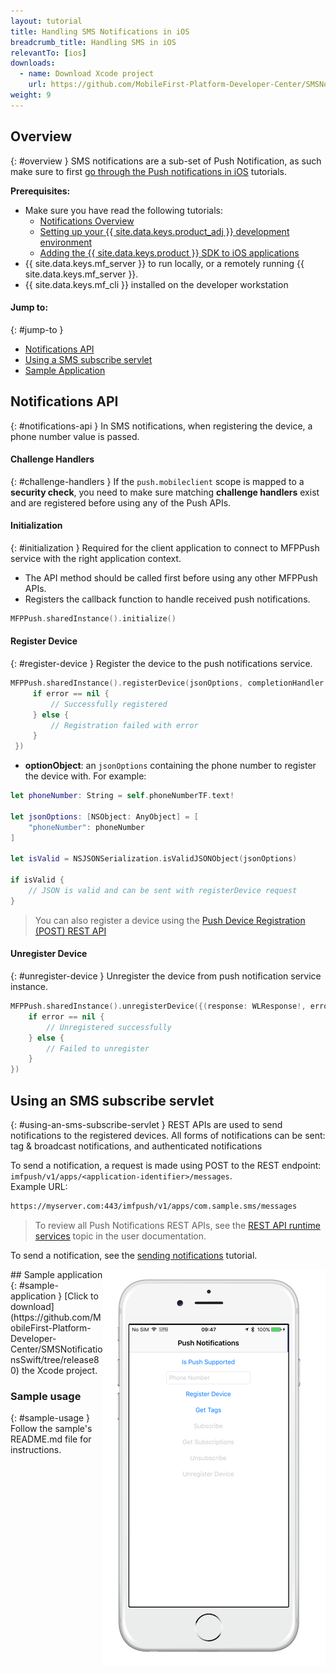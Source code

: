 ```yaml
---
layout: tutorial
title: Handling SMS Notifications in iOS
breadcrumb_title: Handling SMS in iOS
relevantTo: [ios]
downloads:
  - name: Download Xcode project
    url: https://github.com/MobileFirst-Platform-Developer-Center/SMSNotificationsSwift/tree/release80
weight: 9
---
```

<!-- NLS_CHARSET=UTF-8 -->
## Overview
{: #overview }
SMS notifications are a sub-set of Push Notification, as such make sure to first [go through the Push notifications in iOS](../../) tutorials.

**Prerequisites:**

* Make sure you have read the following tutorials:
  * [Notifications Overview](../../)
  * [Setting up your {{ site.data.keys.product_adj }} development environment](../../../installation-configuration/#installing-a-development-environment)
  * [Adding the {{ site.data.keys.product }} SDK to iOS applications](../../../application-development/sdk/ios)
* {{ site.data.keys.mf_server }} to run locally, or a remotely running {{ site.data.keys.mf_server }}.
* {{ site.data.keys.mf_cli }} installed on the developer workstation

#### Jump to:
{: #jump-to }
* [Notifications API](#notifications-api)   
* [Using a SMS subscribe servlet](#using-a-sms-subscribe-servlet)     
* [Sample Application](#sample-application)

## Notifications API
{: #notifications-api }
In SMS notifications, when registering the device, a phone number value is passed.

#### Challenge Handlers
{: #challenge-handlers }
If the `push.mobileclient` scope is mapped to a **security check**, you need to make sure matching **challenge handlers** exist and are registered before using any of the Push APIs.

#### Initialization
{: #initialization }
Required for the client application to connect to MFPPush service with the right application context.

* The API method should be called first before using any other MFPPush APIs.
* Registers the callback function to handle received push notifications.

```swift
MFPPush.sharedInstance().initialize()
```

#### Register Device
{: #register-device }
Register the device to the push notifications service.

```swift
MFPPush.sharedInstance().registerDevice(jsonOptions, completionHandler: {(response: WLResponse!, error: NSError!) -> Void in
     if error == nil {
         // Successfully registered
     } else {
         // Registration failed with error
     }
 })
```

* **optionObject**: an `jsonOptions` containing the phone number to register the device with. For example:

```swift
let phoneNumber: String = self.phoneNumberTF.text!

let jsonOptions: [NSObject: AnyObject] = [
    "phoneNumber": phoneNumber
]

let isValid = NSJSONSerialization.isValidJSONObject(jsonOptions)

if isValid {
    // JSON is valid and can be sent with registerDevice request
}

```

> You can also register a device using the [Push Device Registration (POST) REST API](http://www.ibm.com/support/knowledgecenter/en/SSHS8R_8.0.0/com.ibm.worklight.apiref.doc/rest_runtime/r_restapi_push_device_registration_post.html)

#### Unregister Device
{: #unregister-device }
Unregister the device from push notification service instance.

```swift
MFPPush.sharedInstance().unregisterDevice({(response: WLResponse!, error: NSError!) -> Void in
    if error == nil {
        // Unregistered successfully
    } else {
        // Failed to unregister
    }
})
```

## Using an SMS subscribe servlet
{: #using-an-sms-subscribe-servlet }
REST APIs are used to send notifications to the registered devices. All forms of notifications can be sent: tag &amp; broadcast notifications, and authenticated notifications

To send a notification, a request is made using POST to the REST endpoint: `imfpush/v1/apps/<application-identifier>/messages`.  
Example URL: 

```bash
https://myserver.com:443/imfpush/v1/apps/com.sample.sms/messages
```

> To review all Push Notifications REST APIs, see the <a href="https://www.ibm.com/support/knowledgecenter/SSHS8R_8.0.0/com.ibm.worklight.apiref.doc/rest_runtime/c_restapi_runtime.html">REST API runtime services</a> topic in the user documentation.

To send a notification, see the [sending notifications](../../sending-notifications) tutorial.

<img alt="Image of the sample application" src="sample-app.png" style="float:right"/>
## Sample application
{: #sample-application }
[Click to download](https://github.com/MobileFirst-Platform-Developer-Center/SMSNotificationsSwift/tree/release80) the Xcode project.

### Sample usage
{: #sample-usage }
Follow the sample's README.md file for instructions.



